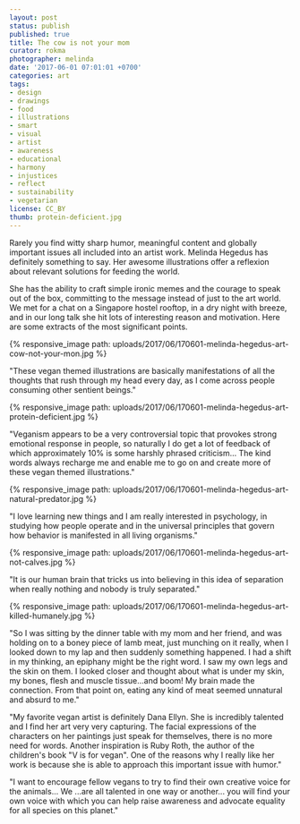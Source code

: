 ```yaml
---
layout: post
status: publish
published: true
title: The cow is not your mom
curator: rokma
photographer: melinda
date: '2017-06-01 07:01:01 +0700'
categories: art
tags:
- design
- drawings
- food
- illustrations
- smart
- visual
- artist
- awareness
- educational
- harmony
- injustices
- reflect
- sustainability
- vegetarian
license: CC_BY
thumb: protein-deficient.jpg
---
```


Rarely you find witty sharp humor, meaningful content and globally important issues all included into an artist work. Melinda Hegedus has definitely something to say. Her awesome illustrations offer a reflexion about relevant solutions for feeding the world.

She has the ability to craft simple ironic memes and the courage to speak out of the box, committing to the message instead of just to the art world. We met for a chat on a Singapore hostel rooftop, in a dry night with breeze, and in our long talk she hit lots of interesting reason and motivation. Here are some extracts of the most significant points.

{% responsive_image path: uploads/2017/06/170601-melinda-hegedus-art-cow-not-your-mon.jpg %}

"These vegan themed illustrations are basically manifestations of all the thoughts that rush through my head every day, as I come across people consuming other sentient beings."

{% responsive_image path: uploads/2017/06/170601-melinda-hegedus-art-protein-deficient.jpg %}

"Veganism appears to be a very controversial topic that provokes strong emotional response in people, so naturally I do get a lot of feedback of which approximately 10% is some harshly phrased criticism... The kind words always recharge me and enable me to go on and create more of these vegan themed illustrations."

{% responsive_image path: uploads/2017/06/170601-melinda-hegedus-art-natural-predator.jpg %}

"I love learning new things and I am really interested in psychology, in studying how people operate and in the universal principles that govern how behavior is manifested in all living organisms."

{% responsive_image path: uploads/2017/06/170601-melinda-hegedus-art-not-calves.jpg %}

"It is our human brain that tricks us into believing in this idea of separation when really nothing and nobody is truly separated."

{% responsive_image path: uploads/2017/06/170601-melinda-hegedus-art-killed-humanely.jpg %}

"So I was sitting by the dinner table with my mom and her friend, and was holding on to a boney piece of lamb meat, just munching on it really, when I looked down to my lap and then suddenly something happened. I had a shift in my thinking, an epiphany might be the right word. I saw my own legs and the skin on them. I looked closer and thought about what is under my skin, my bones, flesh and muscle tissue...and boom! My brain made the connection. From that point on, eating any kind of meat seemed unnatural and absurd to me."

"My favorite vegan artist is definitely Dana Ellyn. She is incredibly talented and I find her art very very capturing. The facial expressions of the characters on her paintings just speak for themselves, there is no more need for words. Another inspiration is Ruby Roth, the author of the children's book "V is for vegan". One of the reasons why I really like her work is because she is able to approach this important issue with humor."

"I want to encourage fellow vegans to try to find their own creative voice for the animals... We ...are all talented in one way or another... you will find your own voice with which you can help raise awareness and advocate equality for all species on this planet."
